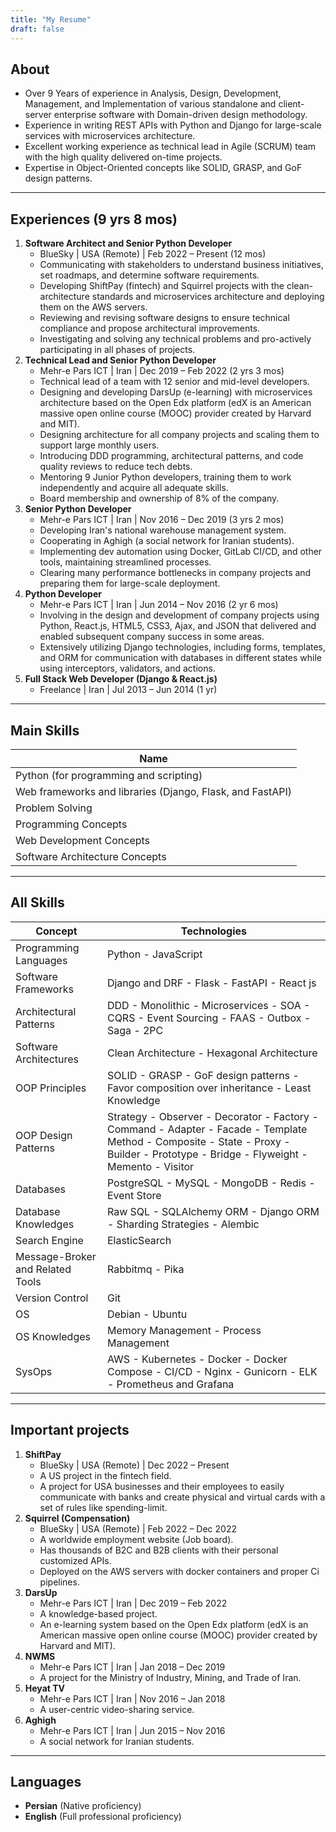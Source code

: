 ```yaml
---
title: "My Resume"
draft: false
---
```


## About

- Over 9 Years of experience in Analysis, Design, Development, Management, and Implementation of various standalone and client-server enterprise software with Domain-driven design methodology.
- Experience in writing REST APIs with Python and Django for large-scale services with microservices architecture.
- Excellent working experience as technical lead in Agile (SCRUM) team with the high quality delivered on-time projects.
- Expertise in Object-Oriented concepts like SOLID, GRASP, and GoF design patterns.

---

## Experiences (9 yrs 8 mos)

1. **Software Architect and Senior Python Developer**
   - BlueSky | USA (Remote) | Feb 2022 – Present (12 mos)
   - Communicating with stakeholders to understand business initiatives, set roadmaps, and determine software requirements.
   - Developing ShiftPay (fintech) and Squirrel projects with the clean-architecture standards and microservices architecture and deploying them on the AWS servers.
   - Reviewing and revising software designs to ensure technical compliance and propose architectural improvements.
   - Investigating and solving any technical problems and pro-actively participating in all phases of projects.
2. **Technical Lead and Senior Python Developer**
   - Mehr-e Pars ICT | Iran | Dec 2019 – Feb 2022 (2 yrs 3 mos)
   - Technical lead of a team with 12 senior and mid-level developers.
   - Designing and developing DarsUp (e-learning) with microservices architecture based on the Open Edx platform (edX is an American massive open online course (MOOC) provider created by Harvard and MIT).
   - Designing architecture for all company projects and scaling them to support large monthly users.
   - Introducing DDD programming, architectural patterns, and code quality reviews to reduce tech debts.
   - Mentoring 9 Junior Python developers, training them to work independently and acquire all adequate skills.
   - Board membership and ownership of 8% of the company.
3. **Senior Python Developer**
   - Mehr-e Pars ICT | Iran | Nov 2016 – Dec 2019 (3 yrs 2 mos)
   - Developing Iran's national warehouse management system.
   - Cooperating in Aghigh (a social network for Iranian students).
   - Implementing dev automation using Docker, GitLab CI/CD, and other tools, maintaining streamlined processes.
   - Clearing many performance bottlenecks in company projects and preparing them for large-scale deployment.
4. **Python Developer**
   - Mehr-e Pars ICT | Iran | Jun 2014 – Nov 2016 (2 yr 6 mos)
   - Involving in the design and development of company projects using Python, React.js, HTML5, CSS3, Ajax, and JSON that delivered and enabled subsequent company success in some areas.
   - Extensively utilizing Django technologies, including forms, templates, and ORM for communication with databases in different states while using interceptors, validators, and actions.
5. **Full Stack Web Developer (Django & React.js)**
   - Freelance | Iran | Jul 2013 – Jun 2014 (1 yr)

---

## Main Skills

| Name      |
| ---------- |
| Python (for programming and scripting) |
| Web frameworks and libraries (Django, Flask, and FastAPI) |
| Problem Solving |
| Programming Concepts |
| Web Development Concepts |
| Software Architecture Concepts |

---

## All Skills

| Concept                          | Technologies                                                 |
| -------------------------------- | ------------------------------------------------------------ |
| Programming Languages            | Python - JavaScript                                          |
| Software Frameworks              | Django and DRF - Flask - FastAPI - React js                  |
| Architectural Patterns           | DDD - Monolithic - Microservices - SOA - CQRS - Event Sourcing - FAAS - Outbox - Saga - 2PC |
| Software Architectures           | Clean Architecture - Hexagonal Architecture                  |
| OOP Principles                   | SOLID - GRASP - GoF design patterns - Favor composition over inheritance - Least Knowledge |
| OOP Design Patterns              | Strategy - Observer - Decorator - Factory - Command - Adapter - Facade - Template Method - Composite - State - Proxy - Builder - Prototype - Bridge - Flyweight - Memento - Visitor |
| Databases                        | PostgreSQL - MySQL - MongoDB - Redis - Event Store           |
| Database Knowledges              | Raw SQL - SQLAlchemy ORM - Django ORM - Sharding Strategies - Alembic |
| Search Engine                    | ElasticSearch                                                |
| Message-Broker and Related Tools | Rabbitmq - Pika                                              |
| Version Control                  | Git                                                          |
| OS                               | Debian - Ubuntu                                              |
| OS Knowledges                    | Memory Management - Process Management                       |
| SysOps                           | AWS - Kubernetes - Docker - Docker Compose - CI/CD - Nginx - Gunicorn - ELK - Prometheus and Grafana |

---

## Important projects

1. **ShiftPay**
   - BlueSky | USA (Remote) | Dec 2022 – Present
   - A US project in the fintech field.
   - A project for USA businesses and their employees to easily communicate with banks and create physical and virtual cards with a set of rules like spending-limit.
2. **Squirrel (Compensation)**
   - BlueSky | USA (Remote) | Feb 2022 – Dec 2022
   - A worldwide employment website (Job board).
   - Has thousands of B2C and B2B clients with their personal customized APIs.
   - Deployed on the AWS servers with docker containers and proper Ci pipelines.
3. **DarsUp**
   - Mehr-e Pars ICT | Iran | Dec 2019 – Feb 2022
   - A knowledge-based project.
   - An e-learning system based on the Open Edx platform (edX is an American massive open online course (MOOC) provider created by Harvard and MIT).
5. **NWMS**
   - Mehr-e Pars ICT | Iran | Jan 2018 – Dec 2019
   - A project for the Ministry of Industry, Mining, and Trade of Iran.
6. **Heyat TV**
   - Mehr-e Pars ICT | Iran | Nov 2016 – Jan 2018
   - A user-centric video-sharing service.
7. **Aghigh**
   - Mehr-e Pars ICT | Iran | Jun 2015 – Nov 2016
   - A social network for Iranian students.

---

## Languages

- **Persian** (Native proficiency)
- **English** (Full professional proficiency)